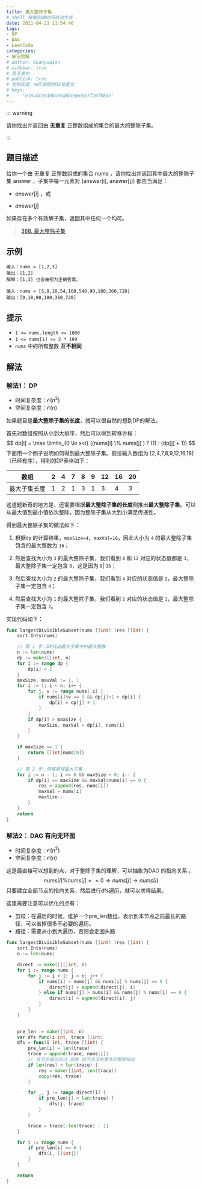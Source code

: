 ```yaml
---
title: 最大整除子集
# shell 根据创建时间自动生成
date: 2021-04-23 11:54:46
tags:
- DP
- DAG
- LeetCode
categories:
- 算法题解
# author: Guanyuqian
# sidebar: true
# 是否发布
# publish: true
# 文档加密，md5加密的32位密文
# keys:
# 	- 'e10adc3949ba59abbe56e057f20f883e'
---
```


::: warning

请你找出并返回由 **无重复** 正整数组成的集合的最大的整除子集。

:::

<!-- more -->

## 题目描述

给你一个由 无重复 正整数组成的集合 nums ，请你找出并返回其中最大的整除子集 answer ，子集中每一元素对 (answer[i], answer[j]) 都应当满足：

- $answer[i] % answer[j] == 0$ ，或

- $answer[j] % answer[i] == 0$

  

如果存在多个有效解子集，返回其中任何一个均可。

> [368. 最大整除子集](https://leetcode-cn.com/problems/largest-divisible-subset/)



## 示例

```
输入：nums = [1,2,3]
输出：[1,2]
解释：[1,3] 也会被视为正确答案。

输入：nums = [5,9,18,54,108,540,90,180,360,720]
输出：[9,18,90,180,360,720]
```



## 提示

- `1 <= nums.length <= 1000`
- `1 <= nums[i] <= 2 * 109`
- `nums` 中的所有整数 **互不相同**

## 解法

### 解法1： DP

- 时间复杂度：$\mathcal{O}(n^2)$
- 空间复杂度：$\mathcal{O}(n)$

如果题目是**最大整除子集的长度**，就可以很自然的想到DP的解法。

首先对数组按照从小到大排序，然后可以得到转移方程：
$$
dp[i] = \max \limits_{0 \le x<i} ((nums[i] \% nums[j] ) ? (1) : (dp[j] + 1))
$$
下面用一个例子说明如何得到最大整除子集。假设输入数组为 [2,4,7,8,9,12,16,18]（已经有序），得到的DP表格如下：

| 数组         | 2    | 4    | 7    | 8    | 9    | 12   | 16   | 20   |
| ------------ | ---- | ---- | ---- | ---- | ---- | ---- | ---- | ---- |
| 最大子集长度 | 1    | 2    | 1    | 3    | 1    | 3    | 4    | 3    |

这道题新奇的地方是，还需要根据**最大整除子集的长度**倒推出**最大整除子集**。可以从最大值到最小值依次整除，因为整除子集从大到小满足传递性。

得到最大整除子集的做法如下：

1. 根据`dp` 的计算结果，`maxSize=4`，`maxVal=16`，因此大小为 `4` 的最大整除子集包含的最大整数为 `16`；

2. 然后查找大小为 `3` 的最大整除子集，我们看到 `8` 和 `12` 对应的状态值都是 `3`，最大整除子集一定包含 `8`，这是因为 `8`| `16`；

3. 然后查找大小为 `2` 的最大整除子集，我们看到 `4` 对应的状态值是 `2`，最大整除子集一定包含 `4`；

4. 然后查找大小为 `1` 的最大整除子集，我们看到 `2` 对应的状态值是 `1`，最大整除子集一定包含 `2`。

实现代码如下：

```go
func largestDivisibleSubset(nums []int) (res []int) {
    sort.Ints(nums)

    // 第 1 步：DP找出最大子集中的最大整数
    n := len(nums)
    dp := make([]int, n)
    for i := range dp {
        dp[i] = 1
    }
    maxSize, maxVal := 1, 1
    for i := 1; i < n; i++ {
        for j, v := range nums[:i] {
            if nums[i]%v == 0 && dp[j]+1 > dp[i] {
                dp[i] = dp[j] + 1
            }
        }
        if dp[i] > maxSize {
            maxSize, maxVal = dp[i], nums[i]
        }
    }

    if maxSize == 1 {
        return []int{nums[0]}
    }

    // 第 2 步：倒推获得最大子集
    for i := n - 1; i >= 0 && maxSize > 0; i-- {
        if dp[i] == maxSize && maxVal%nums[i] == 0 {
            res = append(res, nums[i])
            maxVal = nums[i]
            maxSize--
        }
    }
    return
}
```



### 解法2： DAG 有向无环图

- 时间复杂度：$\mathcal{O}(n^2)$
- 空间复杂度：$\mathcal{O}(n)$

这是最直接可以想到的点，对于整除子集的理解，可以抽象为DAG 的指向关系 。
$$
nums[i] \% nums[j] == 0 \Rightarrow nums[j] \to nums[i]
$$
只要建立全部节点的指向关系，然后进行dfs遍历，就可以求得结果。

这里需要注意可以优化的点有：

- 剪枝：在遍历的时候，维护一个pre_len数组，表示到本节点之前最长的路径，可以省掉很多不必要的遍历。
- 路径：需要从小到大遍历，否则会走回头路


```go
func largestDivisibleSubset(nums []int) (res []int) {
    sort.Ints(nums)
    n := len(nums)

    direct := make([][]int, n)
    for i := range nums {
        for j := i + 1; j < n; j++ {
            if nums[i] > nums[j] && nums[i] % nums[j] == 0 {
                direct[j] = append(direct[j], i)
            } else if nums[j] > nums[i] && nums[j] % nums[i] == 0 {
                direct[i] = append(direct[i], j)
            }
        }
    }

    
    pre_len := make([]int, n)
    var dfs func(i int, trace []int)
    dfs = func(i int, trace []int) {
        pre_len[i] = len(trace)
        trace = append(trace, nums[i])
        // 该节点被访问过 或者 该节点没有更大的整除指向
        if len(res) < len(trace) {
            res = make([]int, len(trace))
            copy(res, trace)
        }

        for _, j := range direct[i] {
            if pre_len[j] < len(trace) {
                dfs(j, trace)
            }
        }

        trace = trace[:len(trace) - 1]
    }

    for i := range nums {
        if pre_len[i] == 0 {
            dfs(i, []int{})
        }
    }

    return
}
```
